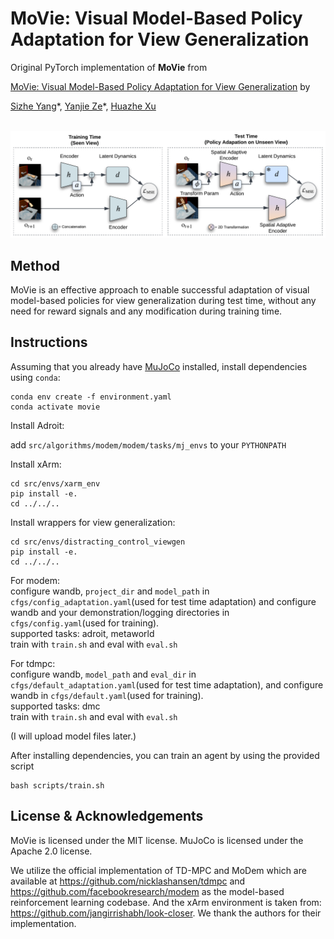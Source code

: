 # MoVie: Visual Model-Based Policy Adaptation for View Generalization
Original PyTorch implementation of **MoVie** from

[MoVie: Visual Model-Based Policy Adaptation for View Generalization](https://yangsizhe.github.io/MoVie/) by

[Sizhe Yang](https://yangsizhe.github.io/)\*,   [Yanjie Ze](https://yanjieze.com/)\*,   [Huazhe Xu](http://hxu.rocks/)

<p align="center">
  <br><img src='media/overview.png' width="700"/><br>
</p>

## Method
MoVie is an effective approach to enable successful adaptation of visual model-based policies for view generalization during test time, without any need for reward signals and any modification during training time.

## Instructions
Assuming that you already have [MuJoCo](http://www.mujoco.org) installed, install dependencies using `conda`:

```
conda env create -f environment.yaml
conda activate movie
```

Install Adroit:

add `src/algorithms/modem/modem/tasks/mj_envs` to your `PYTHONPATH ` 

Install xArm:

```
cd src/envs/xarm_env
pip install -e. 
cd ../../..
```

Install wrappers for view generalization:

```
cd src/envs/distracting_control_viewgen
pip install -e. 
cd ../../..
```









         


For modem:  
configure wandb, `project_dir` and `model_path` in `cfgs/config_adaptation.yaml`(used for test time adaptation) and configure wandb and your demonstration/logging directories in `cfgs/config.yaml`(used for training).  
supported tasks: adroit, metaworld  
train with `train.sh` and eval with `eval.sh`      

For tdmpc:  
configure wandb, `model_path` and `eval_dir` in `cfgs/default_adaptation.yaml`(used for test time adaptation), and configure wandb in `cfgs/default.yaml`(used for training).  
supported tasks: dmc  
train with `train.sh` and eval with `eval.sh`   

(I will upload model files later.)  

After installing dependencies, you can train an agent by using the provided script
```
bash scripts/train.sh
```

## License & Acknowledgements
MoVie is licensed under the MIT license. MuJoCo is licensed under the Apache 2.0 license. 

We utilize the official implementation of TD-MPC and MoDem  which are available at https://github.com/nicklashansen/tdmpc and https://github.com/facebookresearch/modem as the model-based reinforcement learning codebase. And the xArm environment is taken from: https://github.com/jangirrishabh/look-closer. We thank the authors for their implementation.

